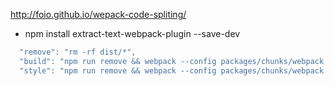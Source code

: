 http://foio.github.io/wepack-code-spliting/

- npm install extract-text-webpack-plugin --save-dev

```javascript
  "remove": "rm -rf dist/*",
  "build": "npm run remove && webpack --config packages/chunks/webpack.config.js",
  "style": "npm run remove && webpack --config packages/chunks/webpack.style.js",
```
